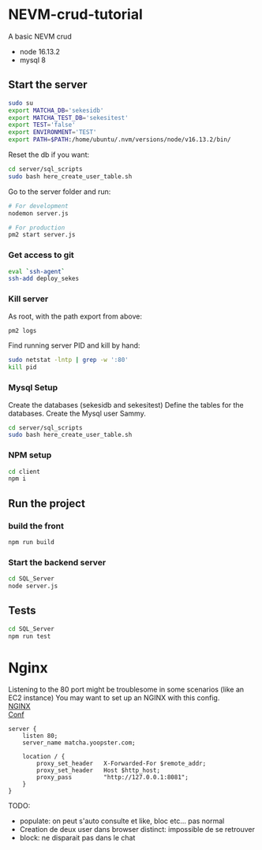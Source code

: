 # NEVM-crud-tutorial
A basic NEVM crud

- node 16.13.2
- mysql 8

## Start the server

```bash
sudo su
export MATCHA_DB='sekesidb'
export MATCHA_TEST_DB='sekesitest'
export TEST='false'
export ENVIRONMENT='TEST'
export PATH=$PATH:/home/ubuntu/.nvm/versions/node/v16.13.2/bin/
```

Reset the db if you want:
```bash
cd server/sql_scripts
sudo bash here_create_user_table.sh
```

Go to the server folder and run:
```bash
# For development
nodemon server.js

# For production
pm2 start server.js
```

### Get access to git

```bash
eval `ssh-agent`
ssh-add deploy_sekes
```

### Kill server

As root, with the path export from above:
```bash
pm2 logs
```

Find running server PID and kill by hand:
```bash
sudo netstat -lntp | grep -w ':80'
kill pid
```

### Mysql Setup

Create the databases (sekesidb and sekesitest)
Define the tables for the databases.
Create the Mysql user Sammy.

```bash
cd server/sql_scripts
sudo bash here_create_user_table.sh
```

### NPM setup

```bash
cd client
npm i
```

## Run the project

### build the front

```bash
npm run build
```

### Start the backend server


```bash
cd SQL_Server
node server.js
```



## Tests

```bash
cd SQL_Server
npm run test
```

# Nginx

Listening to the 80 port might be troublesome in some scenarios (like an EC2 instance)
You may want to set up an NGINX with this config.   
[NGINX](https://www.nginx.com/blog/setting-up-nginx/)   
[Conf](https://stackoverflow.com/questions/24861311/forwarding-port-80-to-8080-using-nginx)

```nginx
server {
    listen 80;
    server_name matcha.yoopster.com;

    location / {
        proxy_set_header   X-Forwarded-For $remote_addr;
        proxy_set_header   Host $http_host;
        proxy_pass         "http://127.0.0.1:8081";
    }
}
```

TODO:
- populate: on peut s'auto consulte et like, bloc etc... pas normal
- Creation de deux user dans browser distinct: impossible de se retrouver
- block: ne disparait pas dans le chat
